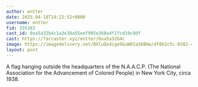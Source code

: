 ```yaml
---
author: entter
date: 2025-04-18T14:22:52+0000
username: entter
fid: 335383
cast_id: 0xa5a32b4c1a3e38a55eef995e360a4f1fcd19c9df
cast: https://farcaster.xyz/entter/0xa5a32b4c
image: https://imagedelivery.net/BXluQx4ige9GuW0Ia56BHw/df0b2c5c-0382-4c01-885b-ab2e396f0700/original
layout: post
---
```


A flag hanging outside the headquarters of the N.A.A.C.P. (The National Association for the Advancement of Colored People) in New York City, circa 1938.

<img src='https://imagedelivery.net/BXluQx4ige9GuW0Ia56BHw/df0b2c5c-0382-4c01-885b-ab2e396f0700/original' alt='' referrerpolicy='no-referrer'/>
